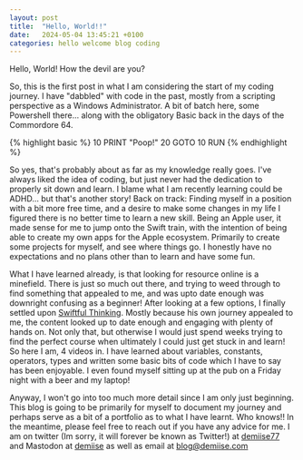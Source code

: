 ```yaml
---
layout: post
title:  "Hello, World!!"
date:   2024-05-04 13:45:21 +0100
categories: hello welcome blog coding
---
```

Hello, World! How the devil are you?

So, this is the first post in what I am considering the start of my coding journey. I have "dabbled" with code in the past, mostly from a scripting perspective as a Windows Administrator. A bit of batch here, some Powershell there... along with the obligatory Basic back in the days of the Commordore 64. 

{% highlight basic %}
10 PRINT "Poop!"
20 GOTO 10
RUN
{% endhighlight %}


So yes, that's probably about as far as my knowledge really goes. I've always liked the idea of coding, but just never had the dedication to properly sit down and learn. I blame what I am recently learning could be ADHD... but that's another story! 
Back on track: Finding myself in a position with a bit more free time, and a desire to make some changes in my life I figured there is no better time to learn a new skill. Being an Apple user, it made sense for me to jump onto the Swift train, with the intention of being able to create my own apps for the Apple ecosystem. Primarily to create some projects for myself, and see where things go. I honestly have no expectations and no plans other than to learn and have some fun.

What I have learned already, is that looking for resource online is a minefield. There is just so much out there, and trying to weed through to find something that appealed to me, and was upto date enough was downright confusing as a beginner!
After looking at a few options, I finally settled upon [Swiftful Thinking](https://www.swiftful-thinking.com). Mostly because his own journey appealed to me, the content looked up to date enough and engaging with plenty of hands on. Not only that, but otherwise I would just spend weeks trying to find the perfect course when ultimately I could just get stuck in and learn!
So here I am, 4 videos in. I have learned about variables, constants, operators, types and written some basic bits of code which I have to say has been enjoyable. I even found myself sitting up at the pub on a Friday night with a beer and my laptop! 

Anyway, I won't go into too much more detail since I am only just beginning. This blog is going to be primarily for myself to document my journey and perhaps serve as a bit of a portfolio as to what I have learnt. Who knows!!
In the meantime, please feel free to reach out if you have any advice for me. I am on twitter (Im sorry, it will forever be known as Twitter!) at [demiise77](https://x.com/demiise77) and Mastodon at [demiise](https://mastodon.social/@demiise) as well as email at [blog@demiise.com](mailto:blog@demiise.com)
